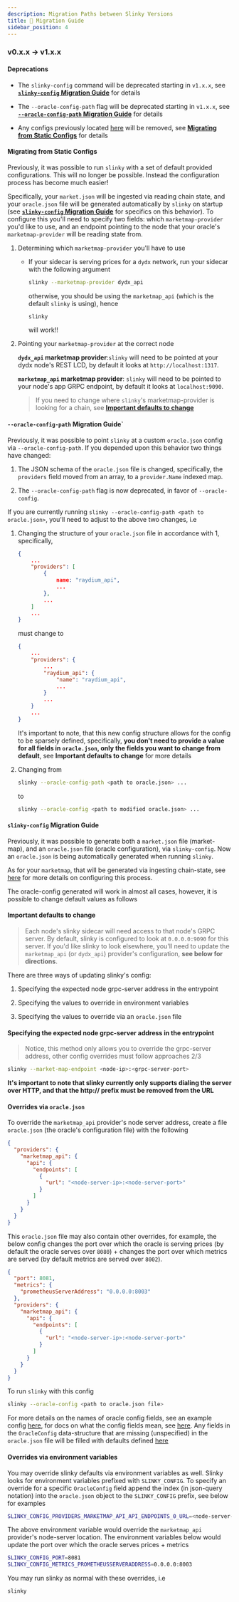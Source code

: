 ```yaml
---
description: Migration Paths between Slinky Versions
title: 🚀 Migration Guide
sidebar_position: 4
---
```


### v0.x.x -> v1.x.x

#### Deprecations

- The `slinky-config` command will be deprecated starting in `v1.x.x`, see [**`slinky-config` Migration Guide**](#slinky-config-migration-guide) for details

- The `--oracle-config-path` flag will be deprecated starting in `v1.x.x`, see [**`--oracle-config-path` Migration Guide**](#oracle-config-path-migration-guide) for details

- Any configs previously located [here](https://github.com/skip-mev/slinky/blob/v0.4.6/config) will be removed, see [**Migrating from Static Configs**](#migrating-from-static-configs) for details

#### Migrating from Static Configs

Previously, it was possible to run `slinky` with a set of default provided configurations. This will no longer be possible. Instead the configuration process has become much easier!

Specifically, your `market.json` will be ingested via reading chain state, and your `oracle.json` file will be generated automatically by `slinky` on startup (see [**`slinky-config` Migration Guide**](#slinky-config-migration-guide) for specifics on this behavior). To configure this you'll need to specify two fields: which `marketmap-provider` you'd like to use, and an endpoint pointing to the node that your oracle's `marketmap-provider` will be reading state from.

1. Determining which `marketmap-provider` you'll have to use

   - If your sidecar is serving prices for a `dydx` network, run your sidecar with the following argument

     ```bash
     slinky --marketmap-provider dydx_api
     ```

     otherwise, you should be using the `marketmap_api` (which is the default `slinky` is using), hence

     ```bash
     slinky
     ```

     will work!!

2. Pointing your `marketmap-provider` at the correct node

   **`dydx_api` marketmap provider**:`slinky` will need to be pointed at your dydx node's REST LCD, by default it looks at `http://localhost:1317`.

   **`marketmap_api` marketmap provider**: `slinky` will need to be pointed to your node's app GRPC endpoint, by default it looks at `localhost:9090`.

   > If you need to change where `slinky`'s marketmap-provider is looking for a chain, see [**Important defaults to change**](#important-defaults-to-change)

#### `--oracle-config-path` Migration Guide`

Previously, it was possible to point `slinky` at a custom `oracle.json` config via `--oracle-config-path`. If you depended upon this behavior two things have changed:

1. The JSON schema of the `oracle.json` file is changed, specifically, the `providers` field moved from an array, to a `provider.Name` indexed map.

2. The `--oracle-config-path` flag is now deprecated, in favor of `--oracle-config`.

If you are currently running `slinky --oracle-config-path <path to oracle.json>`, you'll need to adjust to the above two changes, i.e

1. Changing the structure of your `oracle.json` file in accordance with 1, specifically,

   ```json
   {
       ...
       "providers": [
           {
               name: "raydium_api",
               ...
           },
           ...
       ]
       ...
   }
   ```

   must change to

   ```json
   {
       ...
       "providers": {
           ...
           "raydium_api": {
               "name": "raydium_api",
               ...
           }
           ...
       }
       ...
   }
   ```

   It's important to note, that this new config structure allows for the config to be sparsely defined, specifically, **you don't need to provide a value for all fields in `oracle.json`, only the fields you want to change from default**, see **Important defaults to change** for more details

2. Changing from
   ```bash
   slinky --oracle-config-path <path to oracle.json> ...
   ```
   to
   ```bash
   slinky --oracle-config <path to modified oracle.json> ...
   ```

#### `slinky-config` Migration Guide

Previously, it was possible to generate both a `market.json` file (market-map), and an `oracle.json` file (oracle configuration), via `slinky-config`. Now an `oracle.json` is being automatically generated when running `slinky`.

As for your `marketmap`, that will be generated via ingesting chain-state, see [here](#migrating-from-static-configs) for more details on configuring this process.

The oracle-config generated will work in almost all cases, however, it is possible to change default values as follows

#### Important defaults to change

> Each node's slinky sidecar will need access to that node's GRPC server. By default, slinky is configured to look at `0.0.0.0:9090` for this server. If you'd like slinky to look elsewhere, you'll need to update the `marketmap_api` (or `dydx_api`) provider's configuration, **see below for directions**.

There are three ways of updating slinky's config:

1.  Specifying the expected node grpc-server address in the entrypoint

2.  Specifying the values to override in environment variables

3.  Specifying the values to override via an `oracle.json` file

#### Specifying the expected node grpc-server address in the entrypoint

> Notice, this method only allows you to override the grpc-server address, other config overrides must follow approaches 2/3

```bash
slinky --market-map-endpoint <node-ip>:<grpc-server-port>
```

**It's important to note that slinky currently only supports dialing the server over HTTP, and that the http:// prefix must be removed from the URL**

#### Overrides via `oracle.json`

To override the `marketmap_api` provider's node server address, create a file `oracle.json` (the oracle's configuration file) with the following

```json
{
  "providers": {
    "marketmap_api": {
      "api": {
        "endpoints": [
          {
            "url": "<node-server-ip>:<node-server-port>"
          }
        ]
      }
    }
  }
}
```

This `oracle.json` file may also contain other overrides, for example, the below config changes the port over which the oracle is serving prices (by default the oracle serves over `8080`) + changes the port over which metrics are served (by default metrics are served over `8002`).

```json
{
  "port": 8081,
  "metrics": {
    "prometheusServerAddress": "0.0.0.0:8003"
  },
  "providers": {
    "marketmap_api": {
      "api": {
        "endpoints": [
          {
            "url": "<node-server-ip>:<node-server-port>"
          }
        ]
      }
    }
  }
}
```

To run `slinky` with this config

```bash
slinky --oracle-config <path to oracle.json file>
```

For more details on the names of oracle config fields, see an example config [here](https://github.com/skip-mev/slinky/blob/main/config/core/oracle.json), for docs on what the config fields mean, see [here](https://github.com/skip-mev/slinky/tree/main/oracle/config). Any fields in the `OracleConfig` data-structure that are missing (unspecified) in the `oracle.json` file will be filled with defaults defined [here](https://github.com/skip-mev/slinky/blob/eric/slinky-config-chains/cmd/slinky/config.go#L17)

#### Overrides via environment variables

You may override slinky defaults via environment variables as well. Slinky looks for environment variables prefixed with `SLINKY_CONFIG`. To specify an override for a specific `OracleConfig` field append the index (in json-query notation) into the `oracle.json` object to the `SLINKY_CONFIG` prefix, see below for examples

```bash
SLINKY_CONFIG_PROVIDERS_MARKETMAP_API_API_ENDPOINTS_0_URL=<node-server-ip>:<node-server-port>
```

The above environment variable would override the `marketmap_api` provider's node-server location. The environment variables below would update the port over which the oracle serves prices + metrics

```bash
SLINKY_CONFIG_PORT=8081
SLINKY_CONFIG_METRICS_PROMETHEUSSERVERADDRESS=0.0.0.0:8003
```

You may run slinky as normal with these overrides, i.e

```bash
slinky
```
